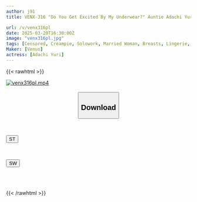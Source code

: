 ```yaml
---
author: j91
title: VENX-316 "Do You Get Excited By My Underwear?" Auntie Adachi Yuri Squeezes Out Every Last Drop Of Her Nephew's Sperm With Her Freshly Removed Panties

url: /v/venx316pl
date: 2025-03-20T16:30:00Z
image: "venx316pl.jpg"
tags: [Censored, Creampie, Solowork, Married Woman, Breasts, Lingerie, Mature Woman]
Maker: [Venus]
actress: [Adachi Yuri]
---
```



{{< rawhtml >}}

<div class="video" data-videoid="BGKYk9LDoKFybPg">
    <a href="javascript:;">
        <img src="/v/venx316pl/venx316pl.jpg" width="WIDTH" height="HEIGHT" alt="venx316pl.mp4" loading="lazy">
    </a>
</div>

<script type="text/javascript" src="https://j91.asia/asset/on-demand-st.js"></script>

<br>
  <link rel="stylesheet" href="https://j91.asia/asset/bs5.css">
  
  <center>
  <button class="btn btn-primary" type="button" data-bs-toggle="collapse" data-bs-target=".multi-collapse" aria-expanded="false" aria-controls="multiCollapseExample1 multiCollapseExample2"><h2>Download</h2></button></center>
</p>
<div class="row">
  <div class="col">
    <div class="collapse multi-collapse" id="multiCollapseExample1">
      <div class="card card-body">
	      	      <br>
<div class="buttons">  
<p><a href="/v/venx316pl/st.html" target="_blank"><button class="btn-hover color-3"><i class="fa fa-download"></i> ST</button></a></p></div>
    </div>
  </div>
</div>
  <div class="col">
    <div class="collapse multi-collapse" id="multiCollapseExample2">
      <div class="card card-body">
	      <br>
<div class="buttons">
<p><a href="/v/venx316pl/sw.html" target="_blank"><button class="btn-hover color-2"><i class="fa fa-download"></i> SW</button></a></p></div>
<br><br>
      </div>
    </div>
  </div>
</div>

{{< /rawhtml >}}